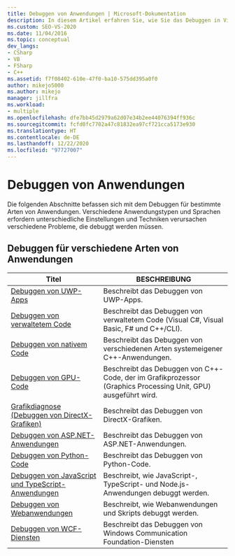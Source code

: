 ```yaml
---
title: Debuggen von Anwendungen | Microsoft-Dokumentation
description: In diesem Artikel erfahren Sie, wie Sie das Debuggen in Visual Studio für verschiedene Arten von Anwendungen verwenden können, z. B. für UWP-Apps, verwalteten Code, nativen Code, GPU-Code und Web-Apps.
ms.custom: SEO-VS-2020
ms.date: 11/04/2016
ms.topic: conceptual
dev_langs:
- CSharp
- VB
- FSharp
- C++
ms.assetid: f7f08402-610e-47f0-ba10-575dd395a0f0
author: mikejo5000
ms.author: mikejo
manager: jillfra
ms.workload:
- multiple
ms.openlocfilehash: dfe7bb45d2979a62d07e34b2ee44076394ff936c
ms.sourcegitcommit: fcfd0fc7702a47c81832ea97cf721cca5173e930
ms.translationtype: HT
ms.contentlocale: de-DE
ms.lasthandoff: 12/22/2020
ms.locfileid: "97727007"
---
```

# <a name="debugging-applications"></a>Debuggen von Anwendungen
Die folgenden Abschnitte befassen sich mit dem Debuggen für bestimmte Arten von Anwendungen. Verschiedene Anwendungstypen und Sprachen erfordern unterschiedliche Einstellungen und Techniken verursachen verschiedene Probleme, die debuggt werden müssen.

## <a name="debugging-for-different-types-of-applications"></a>Debuggen für verschiedene Arten von Anwendungen

|Titel|BESCHREIBUNG|
|-|-|
|[Debuggen von UWP-Apps](../debugger/debugging-windows-store-and-windows-universal-apps.md)|Beschreibt das Debuggen von UWP-Apps.|
|[Debuggen von verwaltetem Code](../debugger/debugging-managed-code.md)|Beschreibt das Debuggen von verwaltetem Code (Visual C#, Visual Basic, F# und C++/CLI).|
|[Debuggen von nativem Code](../debugger/debugging-native-code.md)|Beschreibt das Debuggen von verschiedenen Arten systemeigener C++-Anwendungen.|
|[Debuggen von GPU-Code](../debugger/debugging-gpu-code.md)|Beschreibt das Debuggen von C++-Code, der im Grafikprozessor (Graphics Processing Unit, GPU) ausgeführt wird.|
|[Grafikdiagnose (Debuggen von DirectX-Grafiken)](graphics/visual-studio-graphics-diagnostics.md)|Beschreibt das Debuggen von DirectX-Grafiken.|
|[Debuggen von ASP.NET-Anwendungen](../debugger/how-to-enable-debugging-for-aspnet-applications.md)|Beschreibt das Debuggen von ASP.NET-Anwendungen.|
|[Debuggen von Python-Code](../python/tutorial-working-with-python-in-visual-studio-step-04-debugging.md)|Beschreibt das Debuggen von Python-Code.|
|[Debuggen von JavaScript und TypeScript-Anwendungen](../javascript/debug-nodejs.md)|Beschreibt, wie JavaScript-, TypeScript- und Node.js-Anwendungen debuggt werden.|
|[Debuggen von Webanwendungen](../debugger/debugging-web-applications.md)|Beschreibt, wie Webanwendungen und Skripts debuggt werden.|
|[Debuggen von WCF-Diensten](../debugger/debugging-wcf-services.md)|Beschreibt das Debuggen von Windows Communication Foundation-Diensten|